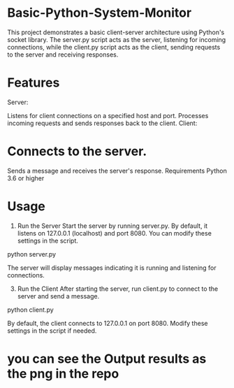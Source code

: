 # Basic-Python-System-Monitor
This project demonstrates a basic client-server architecture using Python's socket library. The server.py script acts as the server, listening for incoming connections, while the client.py script acts as the client, sending requests to the server and receiving responses.

# Features
Server:

Listens for client connections on a specified host and port.
Processes incoming requests and sends responses back to the client.
Client:

# Connects to the server.
Sends a message and receives the server's response.
Requirements
Python 3.6 or higher
# Usage
1. Run the Server
Start the server by running server.py. By default, it listens on 127.0.0.1 (localhost) and port 8080. You can modify these settings in the script.

python server.py

The server will display messages indicating it is running and listening for connections.

3. Run the Client
After starting the server, run client.py to connect to the server and send a message.

python client.py

By default, the client connects to 127.0.0.1 on port 8080. Modify these settings in the script if needed.

# you can see the Output results as the png in the repo 

